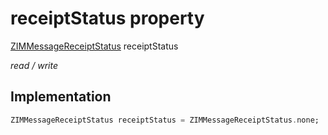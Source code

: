 


# receiptStatus property







[ZIMMessageReceiptStatus](../../zego_uikit_prebuilt_live_audio_room/ZIMMessageReceiptStatus.md) receiptStatus
  
_<span class="feature">read / write</span>_






## Implementation

```dart
ZIMMessageReceiptStatus receiptStatus = ZIMMessageReceiptStatus.none;
```







